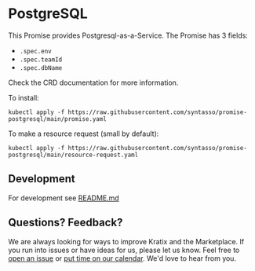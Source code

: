 # PostgreSQL

This Promise provides Postgresql-as-a-Service. The Promise has 3 fields:
* `.spec.env`
* `.spec.teamId`
* `.spec.dbName`

Check the CRD documentation for more information.


To install:
```
kubectl apply -f https://raw.githubusercontent.com/syntasso/promise-postgresql/main/promise.yaml
```

To make a resource request (small by default):
```
kubectl apply -f https://raw.githubusercontent.com/syntasso/promise-postgresql/main/resource-request.yaml
```

## Development

For development see [README.md](./internal/README.md)

## Questions? Feedback?

We are always looking for ways to improve Kratix and the Marketplace. If you
run into issues or have ideas for us, please let us know. Feel free to [open an
issue](https://github.com/syntasso/kratix-marketplace/issues/new/choose) or
[put time on our calendar](https://www.syntasso.io/contact-us). We'd love to
hear from you.
